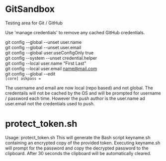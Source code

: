 # GitSandbox
Testing area for Git / GitHub 

Use 'manage credentials' to remove any cached GitHub credentials.

git config --global --unset user.name<br>
git config --global --unset user.email<br>
git config --global user.useConfigOnly true<br>
git config --system --unset credential.helper<br>
git config --local user.name "First Last"<br>
git config --local user.email name@mail.com<br>
git config --global --edit<br>
`[core]
    askpass =` 

The username and email are now local (repo based) and not global. The credentails will not be cached by the OS and will be prompted for username / password each time. However the push author is the user.name ad user.email not the credentials used to push.

# protect_token.sh
Usage: protect_token.sh <keyname> <keyvalue>
This will generate the Bash script keyname.sh containing an encrypted copy of the provided token. Executing keyname.sh will prompt for the password and copy the decrypted password to the clipboard. After 30 seconds the clipboard will be automatically cleared.